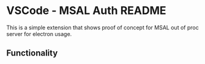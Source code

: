 # VSCode - MSAL Auth README

This is a simple extension that shows proof of concept for MSAL out of proc server for electron usage.

## Functionality
